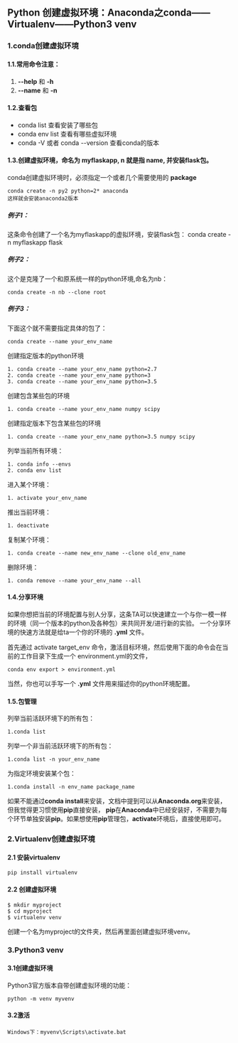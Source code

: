 ## Python 创建虚拟环境：Anaconda之conda——Virtualenv——Python3 venv

### 1.conda创建虚拟环境

#### 1.1.常用命令注意：
1. __--help__ 和 __-h__
2. __--name__ 和 __-n__

#### 1.2.查看包
- conda list 查看安装了哪些包
- conda env list 查看有哪些虚拟环境
- conda -V 或者 conda --version 查看conda的版本

#### 1.3.创建虚拟环境，命名为 **myflaskapp**, **n** 就是指 **name**, 并安装flask包。
conda创建虚拟环境时，必须指定一个或者几个需要使用的 **package**

    conda create -n py2 python=2* anaconda
    这样就会安装anaconda2版本

##### 例子1：
这条命令创建了一个名为myflaskapp的虚拟环境，安装flask包：
    conda create -n myflaskapp flask

##### 例子2：
这个是克隆了一个和原系统一样的python环境,命名为nb：

    conda create -n nb --clone root

##### 例子3：
下面这个就不需要指定具体的包了：

    conda create --name your_env_name

创建指定版本的python环境

    1. conda create --name your_env_name python=2.7
    2. conda create --name your_env_name python=3
    3. conda create --name your_env_name python=3.5

创建包含某些包的环境

    1. conda create --name your_env_name numpy scipy

创建指定版本下包含某些包的环境

    1. conda create --name your_env_name python=3.5 numpy scipy

列举当前所有环境：

    1. conda info --envs
    2. conda env list

进入某个环境：

    1. activate your_env_name


推出当前环境：

    1. deactivate

复制某个环境：

    1. conda create --name new_env_name --clone old_env_name

删除环境：

    1. conda remove --name your_env_name --all

#### 1.4.分享环境

如果你想把当前的环境配置与别人分享，这条TA可以快速建立一个与你一模一样的环境（同一个版本的python及各种包）来共同开发/进行新的实验。
一个分享环境的快速方法就是给ta一个你的环境的 **.yml** 文件。

首先通过 activate target_env 命令，激活目标环境，然后使用下面的命令会在当前的工作目录下生成一个 environment.yml的文件，

    conda env export > environment.yml

当然，你也可以手写一个 **.yml** 文件用来描述你的python环境配置。

#### 1.5.包管理

列举当前活跃环境下的所有包：

    1.conda list

列举一个非当前活跃环境下的所有包：

    1.conda list -n your_env_name

为指定环境安装某个包：

    1.conda install -n env_name package_name

如果不能通过**conda install**来安装，文档中提到可以从**Anaconda.org**来安装，但我觉得更习惯使用**pip**直接安装，
**pip**在**Anaconda**中已经安装好，不需要为每个环节单独安装**pip**。如果想使用**pip**管理包，**activate**环境后，直接使用即可。

### 2.Virtualenv创建虚拟环境

#### 2.1 安装virtualenv

    pip install virtualenv

#### 2.2 创建虚拟环境

    $ mkdir myproject
    $ cd myproject
    $ virtualenv venv

创建一个名为myproject的文件夹，然后再里面创建虚拟环境venv。

### 3.Python3 venv

#### 3.1创建虚拟环境

Python3官方版本自带创建虚拟环境的功能：

    python -m venv myvenv

#### 3.2激活

    Windows下：myvenv\Scripts\activate.bat

